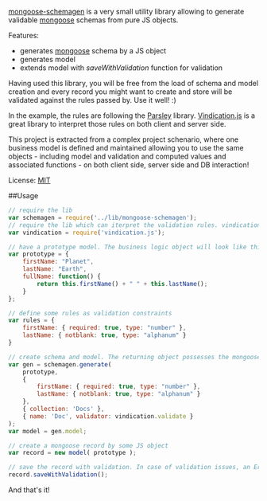 [mongoose-schemagen](https://github.com/imrefazekas/mongoose-schemagen) is a very small utility library allowing to generate validable [mongoose](http://mongoosejs.com) schemas from pure JS objects.

Features:
- generates [mongoose](http://mongoosejs.com) schema by a JS object
- generates model
- extends model with _saveWithValidation_ function for validation

Having used this library, you will be free from the load of schema and model creation and every record you might want to create and store will be validated against the rules passed by. Use it well! :)

In the example, the rules are following the [Parsley](http://parsleyjs.org) library.
[Vindication.js](https://github.com/imrefazekas/vindication.js) is a great library to interpret those rules on both client and server side.

This project is extracted from a complex project schenario, where one business model is defined and maintained allowing you to use the same objects - including model and validation and computed values and associated functions - on both client side, server side and DB interaction!

License: [MIT](http://www.opensource.org/licenses/mit-license.php)


##Usage
```javascript
// require the lib
var schemagen = require('../lib/mongoose-schemagen');
// require the lib which can iterpret the validation rules. vindication.js is used in this example.
var vindication = require('vindication.js');

// have a prototype model. The business logic object will look like this.
var prototype = {
	firstName: "Planet",
	lastName: "Earth",
	fullName: function() {
		return this.firstName() + " " + this.lastName();
	}
};

// define some rules as validation constraints
var rules = {
	firstName: { required: true, type: "number" },
	lastName: { notblank: true, type: "alphanum" }
}

// create schema and model. The returning object possesses the mongoose model and the schema as well.
var gen = schemagen.generate(
	prototype,
	{
		firstName: { required: true, type: "number" },
		lastName: { notblank: true, type: "alphanum" }
	},
	{ collection: 'Docs' },
	{ name: 'Doc', validator: vindication.validate }
);
var model = gen.model;

// create a mongoose record by some JS object
var record = new model( prototype );

// save the record with validation. In case of validation issues, an Error will be thrown.
record.saveWithValidation();
```

And that's it!